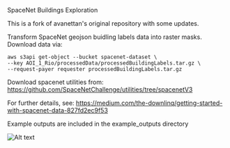 SpaceNet Buildings Exploration

This is a fork of avanettan's original repository with some updates.

Transform SpaceNet geojson buidling labels data into raster masks.
Download data via:

    aws s3api get-object --bucket spacenet-dataset \
    --key AOI_1_Rio/processedData/processedBuildingLabels.tar.gz \
    --request-payer requester processedBuildingLabels.tar.gz

Download spacenet utilities from:
   https://github.com/SpaceNetChallenge/utilities/tree/spacenetV3 

For further details, see:
    https://medium.com/the-downlinq/getting-started-with-spacenet-data-827fd2ec9f53

Example outputs are included in the example_outputs directory

![Alt text](/example_outputs/all_demo/013022223130_Public_img54.png?raw=true "Figure 1")
